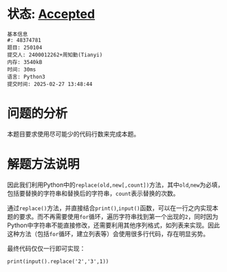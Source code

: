 # 状态: [Accepted](http://xzmdsa.openjudge.cn/2025python/solution/48374781/)
```
基本信息
#: 48374781
题目: 250104
提交人: 2400012262+周知勤(Tianyi)
内存: 3540kB
时间: 30ms
语言: Python3
提交时间: 2025-02-27 13:48:44
```

# 问题的分析
本题目要求使用尽可能少的代码行数来完成本题。

# 解题方法说明
因此我们利用Python中的`replace(old,new[,count])`方法，其中`old`,`new`为必填，包括要替换的字符串和替换后的字符串，`count`表示替换的次数。

通过`replace()`方法，并直接结合`print()`,`input()`函数，可以在一行之内实现本题的要求。而不再需要使用`for`循环，遍历字符串找到第一个出现的`2`，同时因为Python中字符串不能直接修改，还需要利用其他序列格式，如列表来实现。因此这种方法（包括`for`循环，建立列表等）会使用很多行代码，存在明显劣势。

最终代码仅仅一行即可实现：
    
    print(input().replace('2','3',1))

